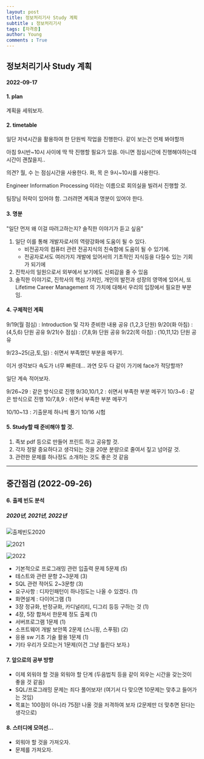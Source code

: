 ```yaml
---
layout: post
title: 정보처리기사 Study 계획
subtitle : 정보처리기사
tags: [자격증]
author: Young
comments : True
---
```


## 정보처리기사 Study 계획

#### 2022-09-17 


#### 1. plan

계획을 세워보자.

#### 2. timetable

일단 저녁시간을 활용하여 한 단원씩 작업을 진행한다.
같이 보는건 언제 봐야할까

아침 9시반~10시 사이에 딱 딱 진행할 필요가 있음.
아니면 점심시간에 진행해야하는데 시간이 괜찮을지..

의견?
월, 수 는 점심시간을 사용한다.
화, 목 은 9시~10시를 사용한다.

Engineer Information Processing 이라는 이름으로
회의실을 빌려서 진행할 것.

팀장님 허락이 있어야 함.
그러려면 계획과 명분이 있어야 한다.

#### 3. 명분

"일단 먼저 왜 이걸 따려고하는지? 솔직한 이야기가 듣고 싶음"

1. 일단 이를 통해 개발자로서의 역량강화에 도움이 될 수 있다.
    - 비전공자의 컴퓨터 관련 전공지식의 친숙함에 도움이 될 수 있기에.
    - 전공자로서도 여러가지 개발에 있어서의 기초적인 지식등을 다질수 있는 기회가 되기에
2. 진학사의 일원으로서 외부에서 보기에도 신뢰감을 줄 수 있음
3. 솔직한 이야기로, 진학사의 핵심 가치인, 개인의 발전과 성장의 영역에 있어서, 또 Lifetime Career Management 의 가치에 대해서 우리의 입장에서 필요한 부분임.

#### 4. 구체적인 계획

9/19(월 점심) : Introduction 및 각자 준비한 내용 공유 (1,2,3 단원)
9/20(화 아침) : (4,5,6) 단원 공유
9/21(수 점심) : (7,8,9) 단원 공유
9/22(목 아침) : (10,11,12) 단원 공유

9/23~25(금,토,일) : 쉬면서 부족했던 부분을 메꾸기.

이거 생각보다 속도가 너무 빠른데... 
과연 모두 다 같이 가기에 face가 적당할까?

일단 계속 적어보자.

9/26~29 : 같은 방식으로 진행
9/30,10/1,2 : 쉬면서 부족한 부분 메꾸기
10/3~6 : 같은 방식으로 진행
10/7,8,9 : 쉬면서 부족한 부분 메꾸기

10/10~13 : 기출문제 하나씩 풀기
10/16 시험 


#### 5. Study할 때 준비해야 할 것.

1. 족보 pdf 등으로 만들어 프린트 하고 공유할 것.
2. 각자 정말 중요하다고 생각되는 것을 20분 분량으로 줄여서 짚고 넘어갈 것.
3. 관련한 문제를 하나정도 소개하는 것도 좋은 것 같음

------------------------------

## 중간점검 (2022-09-26)

#### 6. 출제 빈도 분석

##### 2020년, 2021년, 2022년

![출제빈도2020](https://navskh.github.io/assets/img/2020%20%EC%B6%9C%EC%A0%9C%EA%B2%BD%ED%96%A5%EB%B6%84%EC%84%9D.jpg)

![2021](https://navskh.github.io/assets/img/2021%20%EC%B6%9C%EC%A0%9C%EA%B2%BD%ED%96%A5%EB%B6%84%EC%84%9D.jpg)

![2022](https://navskh.github.io/assets/img/2022%20%EC%B6%9C%EC%A0%9C%EA%B2%BD%ED%96%A5%EB%B6%84%EC%84%9D.png)

- 기본적으로 프로그래밍 관련 입출력 문제 5문제 (5)
- 테스트와 관련 문항 2~3문제 (3)
- SQL 관련 적어도 2~3문항 (3)
- 요구사항 : 디자인패턴이 하나정도는 나올 수 있겠다. (1)
- 화면설계 : 다이어그램 (1)
- 3장 정규화, 반정규화, 카디널리티, 디그리 등등 구하는 것 (1)
- 4장, 5장 합쳐서 한문제 정도 출제  (1) 
- 서버프로그램 1문제 (1)
- 소프트웨어 개발 보안쪽 2문제 (스니핑,  스푸핑) (2)
- 응용 sw 기초 기술 활용 1문제 (1)
- 기타 우리가 모르는거 1문제(이건 그냥 틀린다 보자.)


#### 7. 앞으로의 공부 방향

- 이제 외워야 할 것을 외워야 할 단계 (두음법칙 등을 같이 외우는 시간을 갖는것이 좋을 것 같음)
- SQL/프로그래밍 문제는 죄다 풀어보자! (여기서 다 맞으면 10문제는 맞추고 들어가는 것임)
- 목표는 100점이 아니라 75점! 나올 것을 저격하여 보자 (2문제만 더 맞추면 된다는 생각으로)

#### 8. 스터디에 모여선...

- 외워야 할 것을 가져오자.
- 문제를 가져오자.

